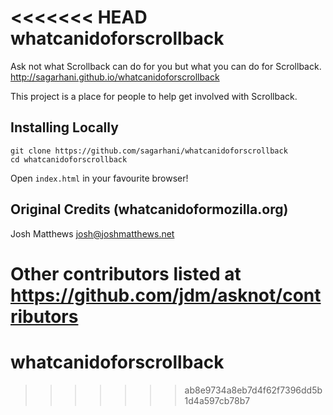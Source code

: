 <<<<<<< HEAD
whatcanidoforscrollback
=================

Ask not what Scrollback can do for you but what you can do for Scrollback.  http://sagarhani.github.io/whatcanidoforscrollback


This project is a place for people to help get involved with Scrollback.

## Installing Locally
    git clone https://github.com/sagarhani/whatcanidoforscrollback
    cd whatcanidoforscrollback
Open `index.html` in your favourite browser!




## Original Credits (whatcanidoformozilla.org)

Josh Matthews <josh@joshmatthews.net>

Other contributors listed at https://github.com/jdm/asknot/contributors
=======
whatcanidoforscrollback
=======================
>>>>>>> ab8e9734a8eb7d4f62f7396dd5b1d4a597cb78b7
